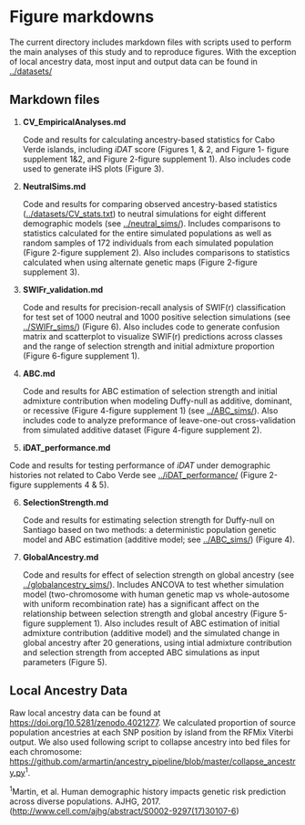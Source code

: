 # Figure markdowns

The current directory includes markdown files with scripts used to perform the main analyses of this study and to reproduce figures. With the exception of local ancestry data, most input and output data can be found in [../datasets/](../datasets/)

## Markdown files

1. **CV_EmpiricalAnalyses.md**
  
    Code and results for calculating ancestry-based statistics for Cabo Verde islands, including _iDAT_ score (Figures 1, & 2, and Figure 1- figure supplement 1&2, and Figure 2-figure supplement 1). Also includes code used to generate iHS plots (Figure 3).

2. **NeutralSims.md**
  
    Code and results for comparing observed ancestry-based statistics ([../datasets/CV_stats.txt](../datasets/CV_stats.txt)) to neutral simulations for eight different demographic models (see [../neutral_sims/](../neutral_sims/)). Includes comparisons to statistics calculated for the entire simulated populations as well as random samples of 172 individuals from each simulated population (Figure 2-figure supplement 2). Also includes comparisons to statistics calculated when using alternate genetic maps (Figure 2-figure supplement 3).

3. **SWIFr_validation.md**
  
    Code and results for precision-recall analysis of SWIF(r) classification for test set of 1000 neutral and 1000 positive selection simulations (see [../SWIFr_sims/](../SWIFr_sims/)) (Figure 6). Also includes code to generate confusion matrix and scatterplot to visualize SWIF(r) predictions across classes and the range of selection strength and initial admixture proportion (Figure 6-figure supplement 1).

4. **ABC.md**

    Code and results for ABC estimation of selection strength and initial admixture contribution when modeling Duffy-null as additive, dominant, or recessive (Figure 4-figure supplement 1) (see [../ABC_sims/](../ABC_sims/)). Also includes code to analyze preformance of leave-one-out cross-validation from simulated additive dataset (Figure 4-figure supplement 2).

5. **iDAT_performance.md**

  Code and results for testing performance of _iDAT_ under demographic histories not related to Cabo Verde see [../iDAT_performance/](../iDAT_performance/) (Figure 2-figure supplements 4 & 5).

6. **SelectionStrength.md**
  
    Code and results for estimating selection strength for Duffy-null on Santiago based on two methods: a deterministic population genetic model and ABC estimation (additive model; see [../ABC_sims/](../ABC_sims/)) (Figure 4).
  
5. **GlobalAncestry.md**
  
    Code and results for effect of selection strength on global ancestry (see [../globalancestry_sims/](../globalancestry_sims/)). Includes ANCOVA to test whether simulation model (two-chromosome with human genetic map vs whole-autosome with uniform recombination rate) has a significant affect on the relationship between selection strength and global ancestry (Figure 5-figure supplement 1). Also includes result of ABC estimation of initial admixture contribution (additive model) and the simulated change in global ancestry after 20 generations, using intial admixture contribution and selection strength from accepted ABC simulations as input parameters (Figure 5).
    
## Local Ancestry Data

Raw local ancestry data can be found at https://doi.org/10.5281/zenodo.4021277. We calculated proportion of source population ancestries at each SNP position by island from the RFMix Viterbi output. We also used following script to collapse ancestry into bed files for each chromosome: https://github.com/armartin/ancestry_pipeline/blob/master/collapse_ancestry.py<sup>1</sup>.

<sup>1</sup>Martin, et al. Human demographic history impacts genetic risk prediction across diverse populations. AJHG, 2017. (http://www.cell.com/ajhg/abstract/S0002-9297(17)30107-6)
